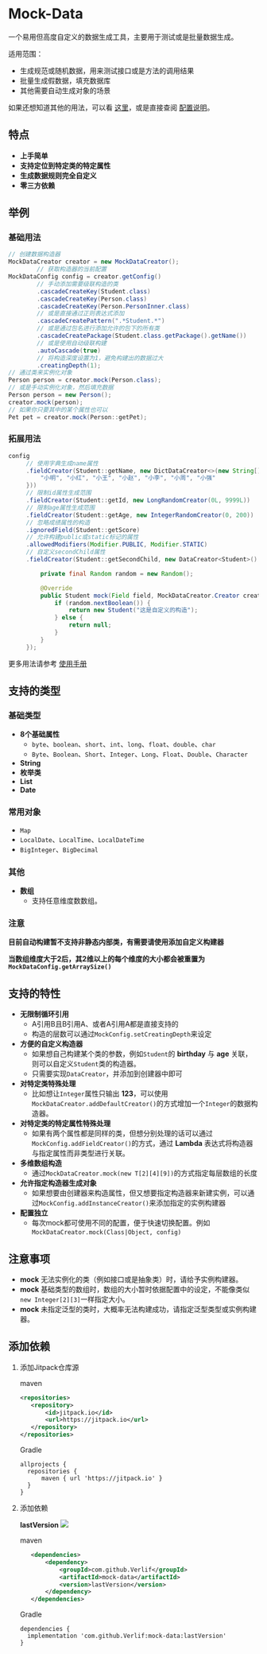 # Mock-Data

一个易用但高度自定义的数据生成工具，主要用于测试或是批量数据生成。

适用范围：

- 生成规范或随机数据，用来测试接口或是方法的调用结果
- 批量生成假数据，填充数据库
- 其他需要自动生成对象的场景

如果还想知道其他的用法，可以看 [这里](docs/Directions.md)，或是直接查阅 [配置说明](docs/MockConfig.md)。

## 特点

- __上手简单__
- __支持定位到特定类的特定属性__
- __生成数据规则完全自定义__
- __零三方依赖__

## 举例

### 基础用法

   ```java
   // 创建数据构造器
   MockDataCreator creator = new MockDataCreator();
           // 获取构造器的当前配置
   MockDataConfig config = creator.getConfig()
           // 手动添加需要级联构造的类
           .cascadeCreateKey(Student.class)
           .cascadeCreateKey(Person.class)
           .cascadeCreateKey(Person.PersonInner.class)
           // 或是直接通过正则表达式添加
           .cascadeCreatePattern(".*Student.*")
           // 或是通过包名进行添加允许的包下的所有类
           .cascadeCreatePackage(Student.class.getPackage().getName())
           // 或是使用自动级联构建
           .autoCascade(true)
           // 将构造深度设置为1，避免构建出的数据过大
           .creatingDepth(1);
   // 通过类来实例化对象
   Person person = creator.mock(Person.class);
   // 或是手动实例化对象，然后填充数据
   Person person = new Person();
   creator.mock(person);
   // 如果你只要其中的某个属性也可以
   Pet pet = creator.mock(Person::getPet);
   ```

### 拓展用法

   ```java
   config
        // 使用字典生成name属性
        .fieldCreator(Student::getName, new DictDataCreator<>(new String[]{
            "小明", "小红", "小王", "小赵", "小李", "小周", "小强"
        }))
        // 限制id属性生成范围
        .fieldCreator(Student::getId, new LongRandomCreator(0L, 9999L))
        // 限制age属性生成范围
        .fieldCreator(Student::getAge, new IntegerRandomCreator(0, 200))
        // 忽略成绩属性的构造
        .ignoredField(Student::getScore)
        // 允许构建public或static标记的属性
        .allowedModifiers(Modifier.PUBLIC, Modifier.STATIC)
        // 自定义secondChild属性
        .fieldCreator(Student::getSecondChild, new DataCreator<Student>() {

            private final Random random = new Random();

            @Override
            public Student mock(Field field, MockDataCreator.Creator creator) {
                if (random.nextBoolean()) {
                    return new Student("这是自定义的构造");
                } else {
                    return null;
                }
            }
        });
   ```

更多用法请参考 [使用手册](docs/Directions.md)

## 支持的类型

### 基础类型

- __8个基础属性__
   - `byte`、`boolean`、`short`、`int`、`long`、`float`、`double`、`char`
   - `Byte`、`Boolean`、`Short`、`Integer`、`Long`、`Float`、`Double`、`Character`
- __String__
- __枚举类__
- __List__
- __Date__

### 常用对象

- `Map`
- `LocalDate`、`LocalTime`、`LocalDateTime`
- `BigInteger`、`BigDecimal`

### 其他

- __数组__
   - 支持任意维度数数组。

### 注意

__目前自动构建暂不支持非静态内部类，有需要请使用添加自定义构建器__

__当数组维度大于2后，其2维以上的每个维度的大小都会被重置为`MockDataConfig.getArraySize()`__

## 支持的特性

- __无限制循环引用__
   - A引用B且B引用A、或者A引用A都是直接支持的
   - 构造的层数可以通过`MockConfig.setCreatingDepth`来设定
- __方便的自定义构造器__
   - 如果想自己构建某个类的参数，例如`Student`的 __birthday__ 与 __age__ 关联，则可以自定义`Student`类的构造器。
   - 只需要实现`DataCreator`，并添加到创建器中即可
- __对特定类特殊处理__
   - 比如想让`Integer`属性只输出 __123__，可以使用`MockDataCreator.addDefaultCreator()`的方式增加一个`Integer`的数据构造器。
- __对特定类的特定属性特殊处理__
   - 如果有两个属性都是同样的类，但想分别处理的话可以通过`MockConfig.addFieldCreator()`的方式，通过 __Lambda__
     表达式将构造器与指定属性而非类型进行关联。
- __多维数组构造__
   - 通过`MockDataCreator.mock(new T[2][4][9])`的方式指定每层数组的长度
- __允许指定构造器生成对象__
   - 如果想要由创建器来构造属性，但又想要指定构造器来新建实例，可以通过`MockConfig.addInstanceCreator()`来添加指定的实例构建器
- __配置独立__
   - 每次mock都可使用不同的配置，便于快速切换配置。例如`MockDataCreator.mock(Class|Object, config)`

## 注意事项

- __mock__ 无法实例化的类（例如接口或是抽象类）时，请给予实例构建器。
- __mock__ 基础类型的数组时，数组的大小暂时依据配置中的设定，不能像类似`new Integer[2][3]`一样指定大小。
- __mock__ 未指定泛型的类时，大概率无法构建成功，请指定泛型类型或实例构建器。

## 添加依赖

1. 添加Jitpack仓库源

   maven

    ```xml
    <repositories>
       <repository>
           <id>jitpack.io</id>
           <url>https://jitpack.io</url>
       </repository>
    </repositories>
    ```

   Gradle

    ```text
    allprojects {
      repositories {
          maven { url 'https://jitpack.io' }
      }
    }
    ```

2. 添加依赖

   __lastVersion__ [![](https://jitpack.io/v/Verlif/mock-data.svg)](https://jitpack.io/#Verlif/mock-data)

   maven

   ```xml
      <dependencies>
          <dependency>
              <groupId>com.github.Verlif</groupId>
              <artifactId>mock-data</artifactId>
              <version>lastVersion</version>
          </dependency>
      </dependencies>
   ```

   Gradle

   ```text
   dependencies {
     implementation 'com.github.Verlif:mock-data:lastVersion'
   }
   ```
